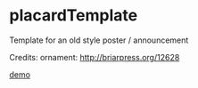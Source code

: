 placardTemplate
===============

Template for an old style poster / announcement

Credits: ornament: http://briarpress.org/12628

<a href="http://www.woudziel.nl/githubdemo/placardTemplate/">demo</a>